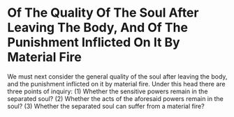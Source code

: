 # Of The Quality Of The Soul After Leaving The Body, And Of The Punishment Inflicted On It By Material Fire

We must next consider the general quality of the soul after leaving the body, and the punishment inflicted on it by material fire. Under this head there are three points of inquiry:
(1) Whether the sensitive powers remain in the separated soul?
(2) Whether the acts of the aforesaid powers remain in the soul?
(3) Whether the separated soul can suffer from a material fire?